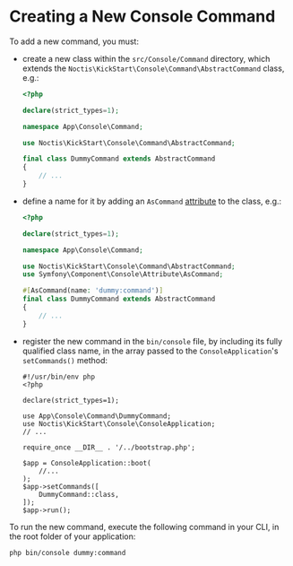 # Creating a New Console Command

To add a new command, you must:

* create a new class within the `src/Console/Command` directory, which extends the
  `Noctis\KickStart\Console\Command\AbstractCommand` class, e.g.:
  ```php
  <?php
  
  declare(strict_types=1);
  
  namespace App\Console\Command;
  
  use Noctis\KickStart\Console\Command\AbstractCommand;

  final class DummyCommand extends AbstractCommand
  {
      // ...
  }
  ```
* define a name for it by adding an `AsCommand` 
  [attribute](https://www.php.net/manual/en/language.attributes.overview.php) to the class, e.g.:
  ```php
  <?php
  
  declare(strict_types=1);
  
  namespace App\Console\Command;
  
  use Noctis\KickStart\Console\Command\AbstractCommand;
  use Symfony\Component\Console\Attribute\AsCommand;
  
  #[AsCommand(name: 'dummy:command')]
  final class DummyCommand extends AbstractCommand
  {
      // ...
  }
  ```
* register the new command in the `bin/console` file, by including its fully qualified class name, in the array passed 
  to the `ConsoleApplication`'s `setCommands()` method:
  ```shell
  #!/usr/bin/env php
  <?php
  
  declare(strict_types=1);
  
  use App\Console\Command\DummyCommand;
  use Noctis\KickStart\Console\ConsoleApplication;
  // ...
  
  require_once __DIR__ . '/../bootstrap.php';
  
  $app = ConsoleApplication::boot(
      //...
  );
  $app->setCommands([
      DummyCommand::class,
  ]);
  $app->run();
  ```

To run the new command, execute the following command in your CLI, in the root folder of your application:
```shell
php bin/console dummy:command
```
